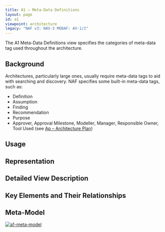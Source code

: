 ```yaml
---
title: A1 – Meta-Data Definitions
layout: page
id: a1
viewpoint: architecture
legacy: "NAF v3: NAV-3 MODAF: AV-1/2"
---
```




The A1 Meta-Data Definitions view specifies the categories of meta-data
tag used throughout the architecture.

## Background

Architectures, particularly large ones, usually require meta-data tags
to aid with searching and discovery. NAF specifies some built-in
meta-data tags, such as:

-   Definition
-   Assumption
-   Finding
-   Recommendation
-   Purpose
-   Approver, Approval Milestone, Modeller, Manager, Responsible Owner,
    Tool Used (see [Ap – Architecture Plan](/ap))

## Usage

## Representation

## Detailed View Description

## Key Elements and Their Relationships

## Meta-Model

[![a1-meta-model](http://nafdocs.org/wp-content/uploads/2013/06/a1-meta-model.svg)](http://nafdocs.org/wp-content/uploads/2013/06/a1-meta-model.svg)

